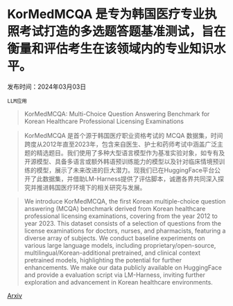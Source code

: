 # KorMedMCQA 是专为韩国医疗专业执照考试打造的多选题答题基准测试，旨在衡量和评估考生在该领域内的专业知识水平。

发布时间：2024年03月03日

`LLM应用`

> KorMedMCQA: Multi-Choice Question Answering Benchmark for Korean Healthcare Professional Licensing Examinations

> KorMedMCQA 是首个源于韩国医疗职业资格考试的 MCQA 数据集，时间跨度从2012年直至2023年，包含来自医生、护士和药师考试中涵盖广泛主题的精选题目。我们使用了多种大型语言模型作为基准实验对象，如专有及开源模型、具备多语言或额外韩语预训练能力的模型以及针对临床情境预训练的模型，展示了未来改进的巨大潜力。现我们已在HuggingFace平台公开了此数据集，并借助LM-Harness提供了评估脚本，诚邀各界共同深入探究并推进韩国医疗环境下的相关研究与发展。

> We introduce KorMedMCQA, the first Korean multiple-choice question answering (MCQA) benchmark derived from Korean healthcare professional licensing examinations, covering from the year 2012 to year 2023. This dataset consists of a selection of questions from the license examinations for doctors, nurses, and pharmacists, featuring a diverse array of subjects. We conduct baseline experiments on various large language models, including proprietary/open-source, multilingual/Korean-additional pretrained, and clinical context pretrained models, highlighting the potential for further enhancements. We make our data publicly available on HuggingFace and provide a evaluation script via LM-Harness, inviting further exploration and advancement in Korean healthcare environments.

[Arxiv](https://arxiv.org/abs/2403.01469)